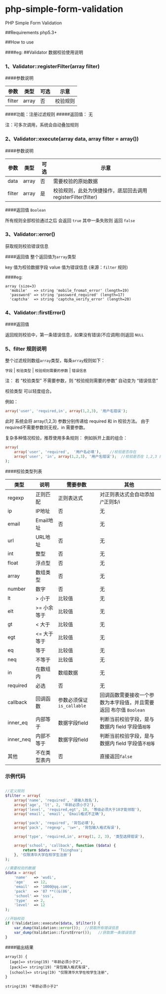 php-simple-form-validation
==========================

PHP Simple Form Validation

##Requirements
php5.3+

##How to use


####eg:
##Validator 数据校验使用说明

### 1、Validator::registerFilter(array filter)

####参数说明

参数 |类型|可选| 示意
------------ | ------------- | ------------ | -----------
filter|array | 否  | 校验规则


####功能：注册过滤规则
#####返回值：
无

注：可多次调用，系统会自动叠加规则

### 2、Validator::execute(array data, array filter = array())

####参数说明

参数 |类型|可选| 示意
------------ | ------------- | ------------ | -----------
data |array| 否  | 需要校验的原始数据
filter|array | 是  | 校验规则，此处为快捷操作，底层回去调用 registerFilter(filter)


####返回值
```Boolean```

所有规则全部校验通过之后 会返回 ```true``` 其中一条失败则 返回 ```false```


### 3、Validator::error()
获取规则校验错误信息

####返回值
整个返回值为```array```类型

key   值为校验数据字段
value 值为错误信息  (来源：```filter``` 规则)


####eg:

```
array (size=3)
  'mobile'   => string 'mobile_fromat_error' (length=19)
  'password' => string 'password_required' (length=17)
  'captcha'  => string 'captcha_verify_error' (length=20)
```

### 4、Validator::firstError()

####返回值

返回规则校验中，第一条错误信息，如果没有错误(不应调用)则返回 ```NULL```


### 5、filter 规则说明


整个过滤规则数组```array```类型，每条```array```规则如下：

```字段```  | ```校验类型``` | ```校验规则需要的参数``` |  ```错误信息```

注：
若 “校验类型” 不需要参数，则 “校验规则需要的参数” 自动变为 “错误信息”

校验类型 可以轻度组合。

例如：
```php
array('user', 'required,in', array(1,2,3), '用户名错误');
```

此时 系统会将 array(1,2,3) 参数分别传递给 required 和 in 校验方法。
由于required不需要参数则无视，in 需要参数。

复杂多种情况校验，推荐使用多条规则：
例如拆开上面的组合：

```php
array(
	array('user', 'required',  '用户名必填'),	//校验是否存在
    array('user', 'in', array(1,2,3), '用户名错误');  //校验是否在 1,2,3 内
);
```
 
####校验类型列表

类型 | 说明 | 需要参数|其他
------------ | ------------- | ------------ | -------------
regexp | 正则匹配| 正则表达式| 对正则表达式会自动添加 /^正则$/i
ip | IP地址  | 否|无
email | Email地址  | 否|无
url | URL地址  | 否|无
int | 整型 | 否|无
float | 浮点型  | 否|无
array | 数组类型  | 否|无
number | 数字  | 否|无
lt | > 小于  | 比较值|无
elt | >= 小余等于  | 比较值|无
gt | < 大于 | 比较值|无
egt | <= 大于等于  | 比较值|无
eq | 等于  | 比较值|无
neq | 不等于 | 比较值|无
in | 在数组内 | 数组数据|无
required | 必选  | 否|无
callback | 回调函数  | 参数必须保证```is_callable```|回调函数需要接收一个参数为本字段值，并且需要返回 布尔值 ```Boolean```
inner_eq | 内部等于  |数据字段field| 判断当前校验字段，是与数据内 field 字段值```相等```
inner_neq | 内部不等于  |数据字段field| 判断当前校验字段，是与数据内 field 字段值```不相等```
其他 | 不在类型表内  |否| 直接返回```false```


### 示例代码

```php

//定义规则
$filter = array(
    array('name', 'required', '请输入姓名'),
    array('age', 'lt', 2, '年龄必须小于2'),
    array('level', 'required,egt', 10, '等级必须大于10才能领取'),
    array('email', 'email', 'Email格式不正确'),

    array('pack', 'required', '背包必填'),
    array('pack', 'regexp', '\w+', '背包输入格式有误'),

    array('type', 'required,in', array(1, 2, 3), '类型选择错误'),

    array('school', 'callback', function ($data) {
        return $data == 'Tsinghua';
    }, '仅限清华大学在校学生注册')
);

//需要校验的数据
$data = array(
    'name'   => 'wudi',
    'age'    => 12,
    'email'  => '1000@qq.com',
    'pack'   => '87 **((&(86',
    'school' => 'sss',
    'type'   => 2,
    'level'  => 12
);

//开始校验
if (!Validation::execute($data, $filter)) {
    var_dump(Validation::error());  //获取所有错误信息
    var_dump(Validation::firstError());   //获取第一条错误信息
}

```

####输出结果

```
array(3) {
  [age]=> string(19) "年龄必须小于2",
  [pack]=> string(19) "背包输入格式有误",
  [school]=> string(19) "仅限清华大学在校学生注册",
}

string(19) "年龄必须小于2"
```
